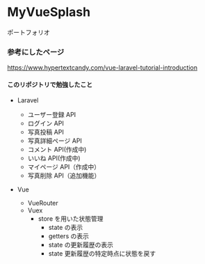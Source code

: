 # MyVueSplash

ポートフォリオ

### 参考にしたページ

https://www.hypertextcandy.com/vue-laravel-tutorial-introduction

#### このリポジトリで勉強したこと

- Laravel

  - ユーザー登録 API
  - ログイン API
  - 写真投稿 API
  - 写真詳細ページ API
  - コメント API(作成中)
  - いいね API(作成中)
  - マイページ API（作成中）
  - 写真削除 API（追加機能）

- Vue
  - VueRouter
  - Vuex
    - store を用いた状態管理
      - state の表示
      - getters の表示
      - state の更新履歴の表示
      - state 更新履歴の特定時点に状態を戻す
